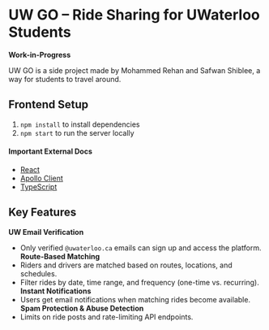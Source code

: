 # UW GO – Ride Sharing for UWaterloo Students

**Work-in-Progress**

UW GO is a side project made by Mohammed Rehan and Safwan Shiblee, a way for students to travel around.

## Frontend Setup 

1. `npm install` to install dependencies
2. `npm start` to run the server locally


#### Important External Docs

- [React](https://reactjs.org/)
- [Apollo Client](https://www.apollographql.com/docs/react/)
- [TypeScript](https://www.typescriptlang.org/index.html)

## Key Features

**UW Email Verification** 
- Only verified `@uwaterloo.ca` emails can sign up and access the platform.
**Route-Based Matching** 
- Riders and drivers are matched based on routes, locations, and schedules.
- Filter rides by date, time range, and frequency (one-time vs. recurring).
**Instant Notifications** 
- Users get email notifications when matching rides become available.
**Spam Protection & Abuse Detection** 
- Limits on ride posts and rate-limiting API endpoints.


